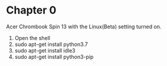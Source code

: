 # Chapter 0
Acer Chrombook Spin 13 with the Linux(Beta) setting turned on.
1. Open the shell
2. sudo apt-get install python3.7
3. sudo apt-get install idle3
4. sudo apt-get install python3-pip
